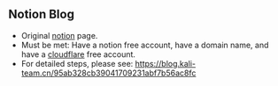 ## Notion Blog

- Original [notion](https://kali-team.notion.site/edb6a939baab4424a25fd295b3c51312) page.
- Must be met: Have a notion free account, have a domain name, and have a [cloudflare](https://workers.cloudflare.com/) free account.
- For detailed steps, please see: https://blog.kali-team.cn/95ab328cb39041709231abf7b56ac8fc